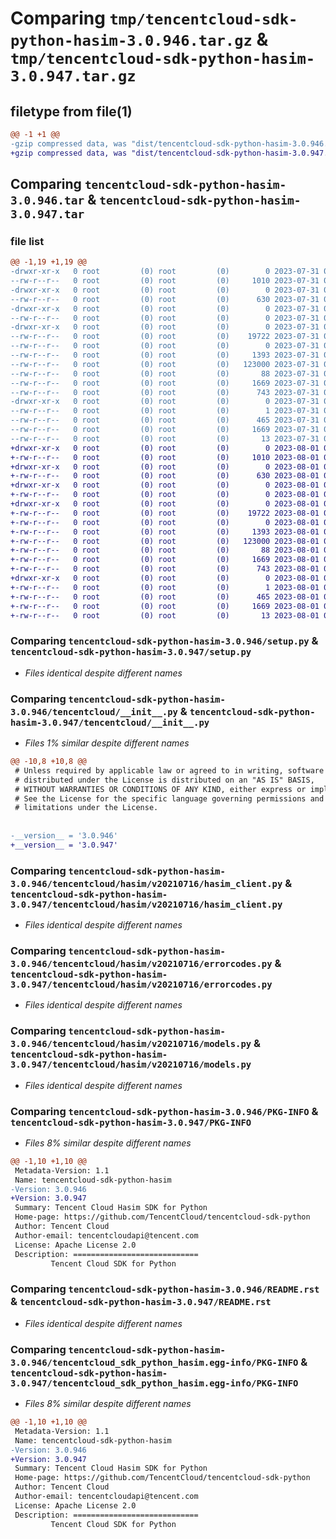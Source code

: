 # Comparing `tmp/tencentcloud-sdk-python-hasim-3.0.946.tar.gz` & `tmp/tencentcloud-sdk-python-hasim-3.0.947.tar.gz`

## filetype from file(1)

```diff
@@ -1 +1 @@
-gzip compressed data, was "dist/tencentcloud-sdk-python-hasim-3.0.946.tar", last modified: Mon Jul 31 00:29:29 2023, max compression
+gzip compressed data, was "dist/tencentcloud-sdk-python-hasim-3.0.947.tar", last modified: Tue Aug  1 00:49:37 2023, max compression
```

## Comparing `tencentcloud-sdk-python-hasim-3.0.946.tar` & `tencentcloud-sdk-python-hasim-3.0.947.tar`

### file list

```diff
@@ -1,19 +1,19 @@
-drwxr-xr-x   0 root         (0) root         (0)        0 2023-07-31 00:29:29.000000 tencentcloud-sdk-python-hasim-3.0.946/
--rw-r--r--   0 root         (0) root         (0)     1010 2023-07-31 00:29:28.000000 tencentcloud-sdk-python-hasim-3.0.946/setup.py
-drwxr-xr-x   0 root         (0) root         (0)        0 2023-07-31 00:29:29.000000 tencentcloud-sdk-python-hasim-3.0.946/tencentcloud/
--rw-r--r--   0 root         (0) root         (0)      630 2023-07-31 00:29:28.000000 tencentcloud-sdk-python-hasim-3.0.946/tencentcloud/__init__.py
-drwxr-xr-x   0 root         (0) root         (0)        0 2023-07-31 00:29:29.000000 tencentcloud-sdk-python-hasim-3.0.946/tencentcloud/hasim/
--rw-r--r--   0 root         (0) root         (0)        0 2023-07-31 00:29:28.000000 tencentcloud-sdk-python-hasim-3.0.946/tencentcloud/hasim/__init__.py
-drwxr-xr-x   0 root         (0) root         (0)        0 2023-07-31 00:29:29.000000 tencentcloud-sdk-python-hasim-3.0.946/tencentcloud/hasim/v20210716/
--rw-r--r--   0 root         (0) root         (0)    19722 2023-07-31 00:29:28.000000 tencentcloud-sdk-python-hasim-3.0.946/tencentcloud/hasim/v20210716/hasim_client.py
--rw-r--r--   0 root         (0) root         (0)        0 2023-07-31 00:29:28.000000 tencentcloud-sdk-python-hasim-3.0.946/tencentcloud/hasim/v20210716/__init__.py
--rw-r--r--   0 root         (0) root         (0)     1393 2023-07-31 00:29:28.000000 tencentcloud-sdk-python-hasim-3.0.946/tencentcloud/hasim/v20210716/errorcodes.py
--rw-r--r--   0 root         (0) root         (0)   123000 2023-07-31 00:29:28.000000 tencentcloud-sdk-python-hasim-3.0.946/tencentcloud/hasim/v20210716/models.py
--rw-r--r--   0 root         (0) root         (0)       88 2023-07-31 00:29:29.000000 tencentcloud-sdk-python-hasim-3.0.946/setup.cfg
--rw-r--r--   0 root         (0) root         (0)     1669 2023-07-31 00:29:29.000000 tencentcloud-sdk-python-hasim-3.0.946/PKG-INFO
--rw-r--r--   0 root         (0) root         (0)      743 2023-07-31 00:29:28.000000 tencentcloud-sdk-python-hasim-3.0.946/README.rst
-drwxr-xr-x   0 root         (0) root         (0)        0 2023-07-31 00:29:29.000000 tencentcloud-sdk-python-hasim-3.0.946/tencentcloud_sdk_python_hasim.egg-info/
--rw-r--r--   0 root         (0) root         (0)        1 2023-07-31 00:29:29.000000 tencentcloud-sdk-python-hasim-3.0.946/tencentcloud_sdk_python_hasim.egg-info/dependency_links.txt
--rw-r--r--   0 root         (0) root         (0)      465 2023-07-31 00:29:29.000000 tencentcloud-sdk-python-hasim-3.0.946/tencentcloud_sdk_python_hasim.egg-info/SOURCES.txt
--rw-r--r--   0 root         (0) root         (0)     1669 2023-07-31 00:29:29.000000 tencentcloud-sdk-python-hasim-3.0.946/tencentcloud_sdk_python_hasim.egg-info/PKG-INFO
--rw-r--r--   0 root         (0) root         (0)       13 2023-07-31 00:29:29.000000 tencentcloud-sdk-python-hasim-3.0.946/tencentcloud_sdk_python_hasim.egg-info/top_level.txt
+drwxr-xr-x   0 root         (0) root         (0)        0 2023-08-01 00:49:37.000000 tencentcloud-sdk-python-hasim-3.0.947/
+-rw-r--r--   0 root         (0) root         (0)     1010 2023-08-01 00:49:37.000000 tencentcloud-sdk-python-hasim-3.0.947/setup.py
+drwxr-xr-x   0 root         (0) root         (0)        0 2023-08-01 00:49:37.000000 tencentcloud-sdk-python-hasim-3.0.947/tencentcloud/
+-rw-r--r--   0 root         (0) root         (0)      630 2023-08-01 00:49:37.000000 tencentcloud-sdk-python-hasim-3.0.947/tencentcloud/__init__.py
+drwxr-xr-x   0 root         (0) root         (0)        0 2023-08-01 00:49:37.000000 tencentcloud-sdk-python-hasim-3.0.947/tencentcloud/hasim/
+-rw-r--r--   0 root         (0) root         (0)        0 2023-08-01 00:49:37.000000 tencentcloud-sdk-python-hasim-3.0.947/tencentcloud/hasim/__init__.py
+drwxr-xr-x   0 root         (0) root         (0)        0 2023-08-01 00:49:37.000000 tencentcloud-sdk-python-hasim-3.0.947/tencentcloud/hasim/v20210716/
+-rw-r--r--   0 root         (0) root         (0)    19722 2023-08-01 00:49:37.000000 tencentcloud-sdk-python-hasim-3.0.947/tencentcloud/hasim/v20210716/hasim_client.py
+-rw-r--r--   0 root         (0) root         (0)        0 2023-08-01 00:49:37.000000 tencentcloud-sdk-python-hasim-3.0.947/tencentcloud/hasim/v20210716/__init__.py
+-rw-r--r--   0 root         (0) root         (0)     1393 2023-08-01 00:49:37.000000 tencentcloud-sdk-python-hasim-3.0.947/tencentcloud/hasim/v20210716/errorcodes.py
+-rw-r--r--   0 root         (0) root         (0)   123000 2023-08-01 00:49:37.000000 tencentcloud-sdk-python-hasim-3.0.947/tencentcloud/hasim/v20210716/models.py
+-rw-r--r--   0 root         (0) root         (0)       88 2023-08-01 00:49:37.000000 tencentcloud-sdk-python-hasim-3.0.947/setup.cfg
+-rw-r--r--   0 root         (0) root         (0)     1669 2023-08-01 00:49:37.000000 tencentcloud-sdk-python-hasim-3.0.947/PKG-INFO
+-rw-r--r--   0 root         (0) root         (0)      743 2023-08-01 00:49:37.000000 tencentcloud-sdk-python-hasim-3.0.947/README.rst
+drwxr-xr-x   0 root         (0) root         (0)        0 2023-08-01 00:49:37.000000 tencentcloud-sdk-python-hasim-3.0.947/tencentcloud_sdk_python_hasim.egg-info/
+-rw-r--r--   0 root         (0) root         (0)        1 2023-08-01 00:49:37.000000 tencentcloud-sdk-python-hasim-3.0.947/tencentcloud_sdk_python_hasim.egg-info/dependency_links.txt
+-rw-r--r--   0 root         (0) root         (0)      465 2023-08-01 00:49:37.000000 tencentcloud-sdk-python-hasim-3.0.947/tencentcloud_sdk_python_hasim.egg-info/SOURCES.txt
+-rw-r--r--   0 root         (0) root         (0)     1669 2023-08-01 00:49:37.000000 tencentcloud-sdk-python-hasim-3.0.947/tencentcloud_sdk_python_hasim.egg-info/PKG-INFO
+-rw-r--r--   0 root         (0) root         (0)       13 2023-08-01 00:49:37.000000 tencentcloud-sdk-python-hasim-3.0.947/tencentcloud_sdk_python_hasim.egg-info/top_level.txt
```

### Comparing `tencentcloud-sdk-python-hasim-3.0.946/setup.py` & `tencentcloud-sdk-python-hasim-3.0.947/setup.py`

 * *Files identical despite different names*

### Comparing `tencentcloud-sdk-python-hasim-3.0.946/tencentcloud/__init__.py` & `tencentcloud-sdk-python-hasim-3.0.947/tencentcloud/__init__.py`

 * *Files 1% similar despite different names*

```diff
@@ -10,8 +10,8 @@
 # Unless required by applicable law or agreed to in writing, software
 # distributed under the License is distributed on an "AS IS" BASIS,
 # WITHOUT WARRANTIES OR CONDITIONS OF ANY KIND, either express or implied.
 # See the License for the specific language governing permissions and
 # limitations under the License.
 
 
-__version__ = '3.0.946'
+__version__ = '3.0.947'
```

### Comparing `tencentcloud-sdk-python-hasim-3.0.946/tencentcloud/hasim/v20210716/hasim_client.py` & `tencentcloud-sdk-python-hasim-3.0.947/tencentcloud/hasim/v20210716/hasim_client.py`

 * *Files identical despite different names*

### Comparing `tencentcloud-sdk-python-hasim-3.0.946/tencentcloud/hasim/v20210716/errorcodes.py` & `tencentcloud-sdk-python-hasim-3.0.947/tencentcloud/hasim/v20210716/errorcodes.py`

 * *Files identical despite different names*

### Comparing `tencentcloud-sdk-python-hasim-3.0.946/tencentcloud/hasim/v20210716/models.py` & `tencentcloud-sdk-python-hasim-3.0.947/tencentcloud/hasim/v20210716/models.py`

 * *Files identical despite different names*

### Comparing `tencentcloud-sdk-python-hasim-3.0.946/PKG-INFO` & `tencentcloud-sdk-python-hasim-3.0.947/PKG-INFO`

 * *Files 8% similar despite different names*

```diff
@@ -1,10 +1,10 @@
 Metadata-Version: 1.1
 Name: tencentcloud-sdk-python-hasim
-Version: 3.0.946
+Version: 3.0.947
 Summary: Tencent Cloud Hasim SDK for Python
 Home-page: https://github.com/TencentCloud/tencentcloud-sdk-python
 Author: Tencent Cloud
 Author-email: tencentcloudapi@tencent.com
 License: Apache License 2.0
 Description: ============================
         Tencent Cloud SDK for Python
```

### Comparing `tencentcloud-sdk-python-hasim-3.0.946/README.rst` & `tencentcloud-sdk-python-hasim-3.0.947/README.rst`

 * *Files identical despite different names*

### Comparing `tencentcloud-sdk-python-hasim-3.0.946/tencentcloud_sdk_python_hasim.egg-info/PKG-INFO` & `tencentcloud-sdk-python-hasim-3.0.947/tencentcloud_sdk_python_hasim.egg-info/PKG-INFO`

 * *Files 8% similar despite different names*

```diff
@@ -1,10 +1,10 @@
 Metadata-Version: 1.1
 Name: tencentcloud-sdk-python-hasim
-Version: 3.0.946
+Version: 3.0.947
 Summary: Tencent Cloud Hasim SDK for Python
 Home-page: https://github.com/TencentCloud/tencentcloud-sdk-python
 Author: Tencent Cloud
 Author-email: tencentcloudapi@tencent.com
 License: Apache License 2.0
 Description: ============================
         Tencent Cloud SDK for Python
```

